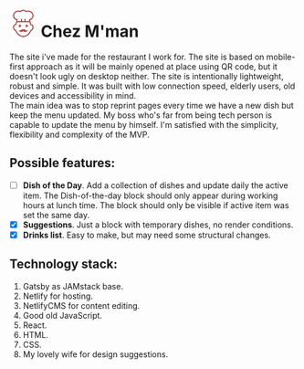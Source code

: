 # ![Cook with mustache and a hat](./src/images/icon.svg) Chez M'man 
The site i've made for the restaurant I work for.
The site is based on mobile-first approach as it will be mainly opened at place using QR code, but it doesn't look ugly on desktop neither. The site is intentionally lightweight, robust and simple. It was built with low connection speed, elderly users, old devices and accessibility in mind.   
The main idea was to stop reprint pages every time we have a new dish but keep the menu updated.
My boss who's far from being tech person is capable to update the menu by himself.
I'm satisfied with the simplicity, flexibility and complexity of the MVP.

## Possible features:
* [ ] **Dish of the Day**. Add a collection of dishes and update daily the active item. The Dish-of-the-day block should only appear during working hours at lunch time. The block should only be visible if active item was set the same day.
* [x] **Suggestions**. Just a block with temporary dishes, no render conditions. 
* [x] **Drinks list**. Easy to make, but may need some structural changes.

## Technology stack:
1. Gatsby as JAMstack base.
2. Netlify for hosting.
3. NetlifyCMS for content editing.
4. Good old JavaScript.
5. React.
6. HTML.
7. CSS.
8. My lovely wife for design suggestions.
